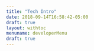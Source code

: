 ```yaml
---
title: "Tech Intro"
date: 2018-09-14T16:58:42-05:00
draft: true
layout: withtoc
menuname: developerMenu
draft: true
---
```


